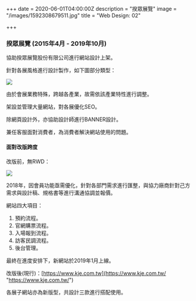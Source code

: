 +++
date = 2020-06-01T04:00:00Z
description = "揆眾展覽"
image = "/images/1592308679511.jpg"
title = "Web Design: 02"

+++
### 揆眾展覽 (2015年4月 - 2019年10月)

協助揆眾展覽股份有限公司進行網站設計上架。

針對各展風格進行設計製作，如下圖部分類型：

![](/images/web_kje_003.png)

由於會展業務特殊，跨越各產業，故需依該產業特性進行調整。

架設並管理大量網站，對各展優化SEO。

除網頁設計外，亦協助設計師進行BANNER設計。

兼任客服面對消費者，為消費者解決網站使用的問題。

#### 面對改版跨度

改版前，無RWD：

![](/images/web_kje_001.jpg)

2018年，因會員功能亟需優化，針對各部門需求進行匯整，與協力廠商針對己方需求與設計稿、規格書等進行溝通協調並報價。

網站四大項目：

1. 預約流程。
2. 官網購票流程。
3. 入場報到流程。
4. 訪客民調流程。
5. 後台管理。

最終在進度安排下，新網站於2019年1月上線。

改版後(現行)：[https://www.kje.com.tw](https://www.kje.com.tw/ "https://www.kje.com.tw/")

各展子網站亦為新版型，共設計三款進行搭配使用。